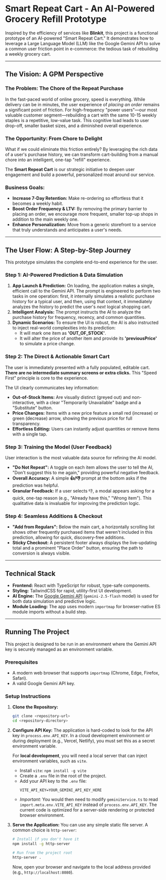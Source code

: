 
# Smart Repeat Cart - An AI-Powered Grocery Refill Prototype

Inspired by the efficiency of services like **Blinkit**, this project is a functional prototype of an AI-powered "Smart Repeat Cart." It demonstrates how to leverage a Large Language Model (LLM) like the Google Gemini API to solve a common user friction point in e-commerce: the tedious task of rebuilding a weekly grocery cart.

---

## The Vision: A GPM Perspective

### The Problem: The Chore of the Repeat Purchase

In the fast-paced world of online grocery, speed is everything. While delivery can be in minutes, the user experience of *placing an order* remains a significant point of friction. For high-frequency "power users"—our most valuable customer segment—rebuilding a cart with the same 10-15 weekly staples is a repetitive, low-value task. This cognitive load leads to user drop-off, smaller basket sizes, and a diminished overall experience.

### The Opportunity: From Chore to Delight

What if we could eliminate this friction entirely? By leveraging the rich data of a user's purchase history, we can transform cart-building from a manual chore into an intelligent, one-tap "refill" experience.

The **Smart Repeat Cart** is our strategic initiative to deepen user engagement and build a powerful, personalized moat around our service.

### Business Goals:
*   **Increase 7-Day Retention:** Make re-ordering so effortless that it becomes a weekly habit.
*   **Boost Order Frequency & LTV:** By removing the primary barrier to placing an order, we encourage more frequent, smaller top-up shops in addition to the main weekly one.
*   **Enhance Personalization:** Move from a generic storefront to a service that truly understands and anticipates a user's needs.

---

## The User Flow: A Step-by-Step Journey

This prototype simulates the complete end-to-end experience for the user.

### Step 1: AI-Powered Prediction & Data Simulation

1.  **App Launch & Prediction:** On loading, the application makes a single, efficient call to the Gemini API. The prompt is engineered to perform two tasks in one operation: first, it internally simulates a realistic purchase history for a typical user, and then, using that context, it immediately analyzes the history to predict the user's *next* logical shopping cart.
2.  **Intelligent Analysis:** The prompt instructs the AI to analyze the purchase history for frequency, recency, and common quantities.
3.  **Dynamic Scenarios:** To ensure the UI is robust, the AI is also instructed to inject real-world complexities into its prediction:
    *   It will mark one item as **'OUT_OF_STOCK'**.
    *   It will alter the price of another item and provide its **'previousPrice'** to simulate a price change.

### Step 2: The Direct & Actionable Smart Cart

The user is immediately presented with a fully populated, editable cart. **There are no intermediate summary screens or extra clicks.** This "Speed First" principle is core to the experience.

The UI clearly communicates key information:
*   **Out-of-Stock Items:** Are visually distinct (greyed out) and non-interactive, with a clear "Temporarily Unavailable" badge and a "Substitute" button.
*   **Price Changes:** Items with a new price feature a small red (increase) or green (decrease) arrow, showing the previous price for full transparency.
*   **Effortless Editing:** Users can instantly adjust quantities or remove items with a single tap.

### Step 3: Training the Model (User Feedback)

User interaction is the most valuable data source for refining the AI model.
*   **"Do Not Repeat":** A toggle on each item allows the user to tell the AI, "Don't suggest this to me again," providing powerful negative feedback.
*   **Overall Accuracy:** A simple **👍/👎** prompt at the bottom asks if the prediction was helpful.
*   **Granular Feedback:** If a user selects 👎, a modal appears asking for a quick, one-tap reason (e.g., "Already have this," "Wrong item"). This qualitative data is invaluable for improving the prediction logic.

### Step 4: Seamless Additions & Checkout

*   **"Add from Regulars":** Below the main cart, a horizontally scrolling list shows other frequently purchased items that weren't included in this prediction, allowing for quick, discovery-free additions.
*   **Sticky Checkout:** A persistent footer always displays the live-updating total and a prominent "Place Order" button, ensuring the path to conversion is always visible.

---

## Technical Stack

*   **Frontend:** React with TypeScript for robust, type-safe components.
*   **Styling:** TailwindCSS for rapid, utility-first UI development.
*   **AI Engine:** The [Google Gemini API](https://ai.google.dev/) (`gemini-2.5-flash` model) is used for both data simulation and predictive logic.
*   **Module Loading:** The app uses modern `importmap` for browser-native ES module imports without a build step.

---

## Running The Project

This project is designed to be run in an environment where the Gemini API key is securely managed as an environment variable.

### Prerequisites
*   A modern web browser that supports `importmap` (Chrome, Edge, Firefox, Safari).
*   A valid Google Gemini API key.

### Setup Instructions

1.  **Clone the Repository:**
    ```bash
    git clone <repository-url>
    cd <repository-directory>
    ```
2.  **Configure API Key:**
    The application is hard-coded to look for the API key in `process.env.API_KEY`. In a cloud development environment or during deployment (e.g., Vercel, Netlify), you must set this as a secret environment variable.

    For **local development**, you will need a local server that can inject environment variables, such as `vite`.
    *   Install `vite`: `npm install -g vite`
    *   Create a `.env` file in the root of the project.
    *   Add your API key to the `.env` file:
        ```
        VITE_API_KEY=YOUR_GEMINI_API_KEY_HERE
        ```
    *   *Important:* You would then need to modify `geminiService.ts` to read `import.meta.env.VITE_API_KEY` instead of `process.env.API_KEY`. The current code is optimized for a server-side rendering or protected browser environment.

3.  **Serve the Application:**
    You can use any simple static file server. A common choice is `http-server`:
    ```bash
    # Install if you don't have it
    npm install -g http-server

    # Run from the project root
    http-server .
    ```
    Now, open your browser and navigate to the local address provided (e.g., `http://localhost:8080`).